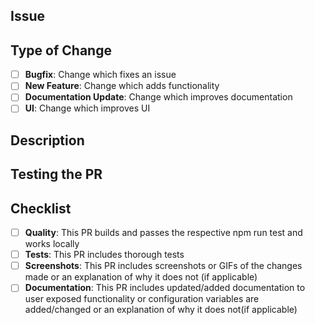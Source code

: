 ## Issue
<!--
Automatically close the issue when this PR is merged
    USAGE: Fixes/Closes #<issue number>
-->

## Type of Change
<!-- bug fix, feature, documentation, UI, etc. -->

- [ ] **Bugfix**: Change which fixes an issue
- [ ] **New Feature**: Change which adds functionality
- [ ] **Documentation Update**: Change which improves documentation
- [ ] **UI**: Change which improves UI

## Description
<!-- Please add a detailed description of what this PR does and why it is needed -->

## Testing the PR
<!-- Please add steps to build the changes in your PR locally so that your PR can be tested
    Example:
    - `npm install`
    - Go to '...'
    - Click on '....'
    - Scroll down to '....'
    - See error
 -->

## Checklist
<!-- Before submitting a PR, address each item -->

- [ ] **Quality**: This PR builds and passes the respective npm run test and works locally
- [ ] **Tests**: This PR includes thorough tests
- [ ] **Screenshots**: This PR includes screenshots or GIFs of the changes made or an explanation of why it does not (if applicable)
- [ ] **Documentation**: This PR includes updated/added documentation to user exposed functionality or configuration variables are added/changed or an explanation of why it does not(if applicable)

